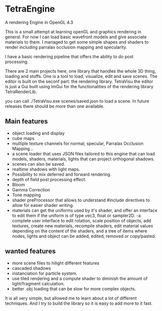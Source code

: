# TetraEngine
A rendering Engine in OpenGL 4.3

This is a small attempt at learning openGL and graphics rendering in general.
For now I can load basic wavefront models and give associate materials to them.
I managed to get some simple shapes and shaders to render including parralax occlusion mapping and specularity.

I have a basic rendering pipeline that offers the ability to do post processing.

There are 2 main projects here, one library that handles the whole 3D thing, loading and stuffs.
One is a tool to load, visualize, edit and save scenes. The editor is built on the seconf part: the rendering library. TetraVisu the editor is just a Gui built using ImGui for the functionalities of the rendering library TetraRenderLib.

you can call ./TetraVisu.exe scenes/saved.json to load a scene. In future releases there should be more than one available.


## Main features
- object loading and display
- cube maps
- multiple texture channels for normal, specular, Parralax Occlusion Mapping...
- a scene loader that uses JSON files tailored to this engine that can load models, shaders, materials, lights that can project orthogonal shadows.
- scenes can also be saved.
- realtime shadows with light maps.
- Possibility to mix deferred and forward rendering.
- depth of field post processing effect.
- Bloom
- Gamma Correction
- Tone mapping
- shader preProcessor that allows to understand #include directives to allow for easier shader writing.
- materials can get the uniforms used by it's shader, and offer an interface to edit them if the uniform is of type vec3, float or sampler2D.
-a complete user interface to edit rotation, scale position of objects, add textures, create new materials, recompile shaders, edit material values depending on the content of the shaders, and a tree of items where nodes, lights and object can be added, edited, removed or copy/pasted.

## wanted features
- more scene files to hilight different features
- cascaded shadows
- instanciation for particle system.
- use tiled rendering and a compute shader to diminish the amount of light/fragment calculation.
- better .obj loading that can be slow for more complex objects. 

It is all very simple, but allowed me to learn about a lot of different techniques. And I try to build the library so it is easy to add more to it fast.

